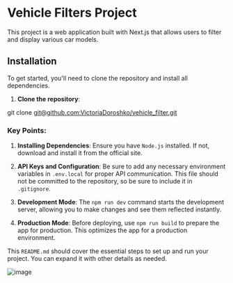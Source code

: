 # Vehicle Filters Project

This project is a web application built with Next.js that allows users to filter and display various car models.

## Installation

To get started, you'll need to clone the repository and install all dependencies.

1. **Clone the repository**:

git clone [git@github.com:VictoriaDoroshko/vehicle_filter.git](https://github.com/VictoriaDoroshko/vehicle_filter.git)

### Key Points:

1. **Installing Dependencies**: Ensure you have `Node.js` installed. If not, download and install it from the official site.
   
2. **API Keys and Configuration**: Be sure to add any necessary environment variables in `.env.local` for proper API communication. This file should not be committed to the repository, so be sure to include it in `.gitignore`.

3. **Development Mode**: The `npm run dev` command starts the development server, allowing you to make changes and see them reflected instantly.

4. **Production Mode**: Before deploying, use `npm run build` to prepare the app for production. This optimizes the app for a production environment.

This `README.md` should cover the essential steps to set up and run your project. You can expand it with other details as needed.

![image](https://github.com/user-attachments/assets/28c767ab-f235-4479-a64e-6a92584c60df)
